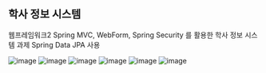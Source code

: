 ## 학사 정보 시스템
웹프레임워크2
Spring MVC, WebForm, Spring Security 를 활용한 학사 정보 시스템 과제
Spring Data JPA 사용

<img alt="image" src="https://github.com/BetterJeong/web-framework-hw1/assets/83108398/e84ea4f1-90d7-4701-b6c1-3e51d9eaf6a0">

<img alt="image" src="https://github.com/BetterJeong/web-framework-hw1/assets/83108398/79a66b63-f8d8-4776-a09e-5cd970a4d478">

<img alt="image" src="https://github.com/BetterJeong/web-framework-hw1/assets/83108398/8e9ed8dc-df18-4999-b513-bdf9889e6b3e">

<img alt="image" src="https://github.com/BetterJeong/web-framework-hw1/assets/83108398/35c6dc5e-4c6b-4b6b-a099-df4db68975a6">

<img alt="image" src="https://github.com/BetterJeong/web-framework-hw1/assets/83108398/e07504c3-f0eb-4c6b-8fa0-bb1a0f9841a6">

<img alt="image" src="https://github.com/BetterJeong/web-framework-hw1/assets/83108398/e1a7b34a-4658-4220-b113-91210414cadc">
